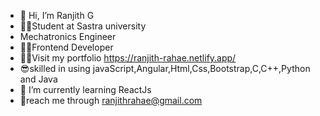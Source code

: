 - 👋 Hi, I’m Ranjith G
- 👨‍🎓Student at Sastra university
- Mechatronics Engineer
- 👨‍💻Frontend Developer
- 🧑‍💼Visit my portfolio https://ranjith-rahae.netlify.app/
- 😎skilled in using javaScript,Angular,Html,Css,Bootstrap,C,C++,Python and Java
- 🌱 I’m currently learning ReactJs
- 🤝reach me through ranjithrahae@gmail.com
